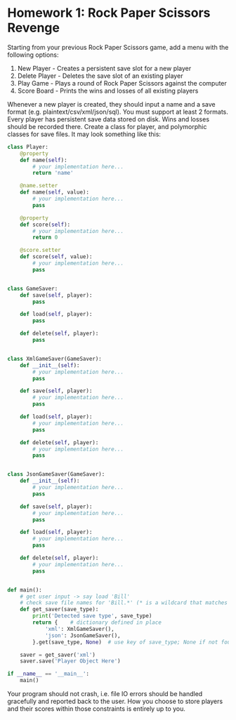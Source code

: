 # Homework 1: Rock Paper Scissors Revenge
Starting from your previous Rock Paper Scissors game, add a menu with the following options:
1. New Player - Creates a persistent save slot for a new player
2. Delete Player - Deletes the save slot of an existing player
3. Play Game - Plays a round of Rock Paper Scissors against the computer
4. Score Board - Prints the wins and losses of all existing players

Whenever a new player is created, they should input a name and a save format (e.g.
plaintext/csv/xml/json/sql). You must support at least 2 formats. Every player has
persistent save data stored on disk. Wins and losses should be recorded there. 
Create a class for player, and polymorphic classes for save files. It may look
something like this:
```python
class Player:
    @property
    def name(self):
        # your implementation here...
        return 'name'

    @name.setter
    def name(self, value):
        # your implementation here...
        pass

    @property
    def score(self):
        # your implementation here...
        return 0

    @score.setter
    def score(self, value):
        # your implementation here...
        pass


class GameSaver:
    def save(self, player):
        pass

    def load(self, player):
        pass

    def delete(self, player):
        pass


class XmlGameSaver(GameSaver):
    def __init__(self):
        # your implementation here...
        pass

    def save(self, player):
        # your implementation here...
        pass

    def load(self, player):
        # your implementation here...
        pass

    def delete(self, player):
        # your implementation here...
        pass


class JsonGameSaver(GameSaver):
    def __init__(self):
        # your implementation here...
        pass

    def save(self, player):
        # your implementation here...
        pass

    def load(self, player):
        # your implementation here...
        pass

    def delete(self, player):
        # your implementation here...
        pass


def main():
    # get user input -> say load 'Bill'
    # check save file names for 'Bill.*' (* is a wildcard that matches any pattern, e.g. Bill.xml Bill.csv Bill.py)
    def get_saver(save_type):
        print('Detected save type', save_type)
        return {    # dictionary defined in place
            'xml': XmlGameSaver(),
            'json': JsonGameSaver(),
        }.get(save_type, None)  # use key of save_type; None if not found

    saver = get_saver('xml')
    saver.save('Player Object Here')

if __name__ == '__main__':
    main()

```
 
Your program should not crash, i.e. file IO errors should be handled gracefully
and reported back to the user. How you choose to store players and their scores within 
those constraints is entirely up to you.
